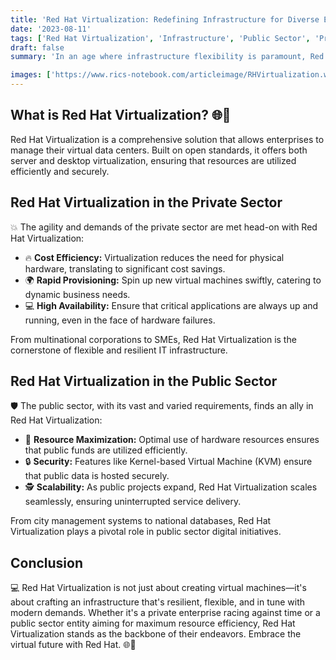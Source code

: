 ```yaml
---
title: 'Red Hat Virtualization: Redefining Infrastructure for Diverse Enterprise Needs 🌐🌌'
date: '2023-08-11'
tags: ['Red Hat Virtualization', 'Infrastructure', 'Public Sector', 'Private Sector', 'devops']
draft: false
summary: 'In an age where infrastructure flexibility is paramount, Red Hat Virtualization emerges as a key enabler. Dive into how this solution is reshaping the infrastructural landscapes of both public and private sectors.'

images: ['https://www.rics-notebook.com/articleimage/RHVirtualization.webp']
---
```


## What is Red Hat Virtualization? 🌐🌌

Red Hat Virtualization is a comprehensive solution that allows enterprises to manage their virtual data centers. Built on open standards, it offers both server and desktop virtualization, ensuring that resources are utilized efficiently and securely.

## Red Hat Virtualization in the Private Sector

💥 The agility and demands of the private sector are met head-on with Red Hat Virtualization:

- 🔥 **Cost Efficiency:** Virtualization reduces the need for physical hardware, translating to significant cost savings.
- 🌍 **Rapid Provisioning:** Spin up new virtual machines swiftly, catering to dynamic business needs.
- 💻 **High Availability:** Ensure that critical applications are always up and running, even in the face of hardware failures.

From multinational corporations to SMEs, Red Hat Virtualization is the cornerstone of flexible and resilient IT infrastructure.

## Red Hat Virtualization in the Public Sector

🛡️ The public sector, with its vast and varied requirements, finds an ally in Red Hat Virtualization:

- 🔄 **Resource Maximization:** Optimal use of hardware resources ensures that public funds are utilized efficiently.
- 🔒 **Security:** Features like Kernel-based Virtual Machine (KVM) ensure that public data is hosted securely.
- 🕵️ **Scalability:** As public projects expand, Red Hat Virtualization scales seamlessly, ensuring uninterrupted service delivery.

From city management systems to national databases, Red Hat Virtualization plays a pivotal role in public sector digital initiatives.

## Conclusion

💻 Red Hat Virtualization is not just about creating virtual machines—it's about crafting an infrastructure that's resilient, flexible, and in tune with modern demands. Whether it's a private enterprise racing against time or a public sector entity aiming for maximum resource efficiency, Red Hat Virtualization stands as the backbone of their endeavors. Embrace the virtual future with Red Hat. 🌐🌌
